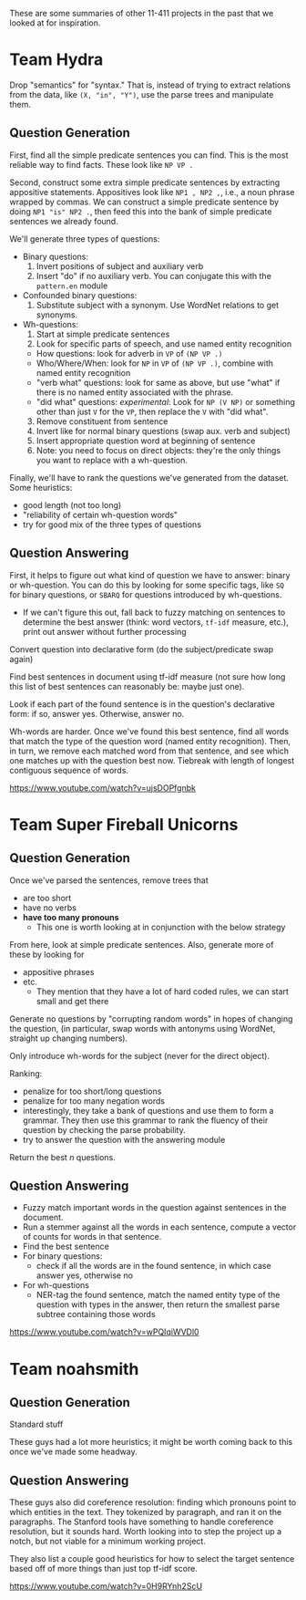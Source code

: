 These are some summaries of other 11-411 projects in the past that we looked at
for inspiration.


# Team Hydra

Drop "semantics" for "syntax." That is, instead of trying to extract relations
from the data, like `(X, "in", "Y")`, use the parse trees and manipulate them.

## Question Generation

First, find all the simple predicate sentences you can find. This is the most
reliable way to find facts. These look like `NP VP .`

Second, construct some extra simple predicate sentences by extracting appositive
statements. Appositives look like `NP1 , NP2 ,`, i.e., a noun phrase wrapped by
commas. We can construct a simple predicate sentence by doing `NP1 "is" NP2 .`,
then feed this into the bank of simple predicate sentences we already found.

We'll generate three types of questions:

- Binary questions:
  1. Invert positions of subject and auxiliary verb
  2. Insert "do" if no auxiliary verb. You can conjugate this with the
     `pattern.en` module
- Confounded binary questions:
  1. Substitute subject with a synonym. Use WordNet relations to get synonyms.
- Wh-questions:
  1. Start at simple predicate sentences
  2. Look for specific parts of speech, and use named entity recognition
    - How questions: look for adverb in `VP` of `(NP VP .)`
    - Who/Where/When: look for `NP` in `VP` of `(NP VP .)`, combine with named
      entity recognition
    - "verb what" questions: look for same as above, but use "what" if there
      is no named entity associated with the phrase.
    - "did what" questions: *experimental*: Look for `NP (V NP)` or something
      other than just `V` for the `VP`, then replace the `V` with "did what".
  3. Remove constituent from sentence
  4. Invert like for normal binary questions (swap aux. verb and subject)
  5. Insert appropriate question word at beginning of sentence
  6. Note: you need to focus on direct objects: they're the only things you want
     to replace with a wh-question.

Finally, we'll have to rank the questions we've generated from the dataset. Some
heuristics:
  - good length (not too long)
  - "reliability of certain wh-question words"
  - try for good mix of the three types of questions


## Question Answering

First, it helps to figure out what kind of question we have to answer: binary or
wh-question. You can do this by looking for some specific tags, like `SQ` for
binary questions, or `SBARQ` for questions introduced by wh-questions.

- If we can't figure this out, fall back to fuzzy matching on sentences to
  determine the best answer (think: word vectors, `tf-idf` measure, etc.), print
  out answer without further processing

Convert question into declarative form (do the subject/predicate swap again)

Find best sentences in document using tf-idf measure (not sure how long this
list of best sentences can reasonably be: maybe just one).

Look if each part of the found sentence is in the question's declarative form:
if so, answer yes. Otherwise, answer no.

Wh-words are harder. Once we've found this best sentence, find all words that
match the type of the question word (named entity recognition). Then, in turn,
we remove each matched word from that sentence, and see which one matches up
with the question best now. Tiebreak with length of longest contiguous sequence
of words.

<https://www.youtube.com/watch?v=ujsDOPfgnbk>


# Team Super Fireball Unicorns

## Question Generation

Once we've parsed the sentences, remove trees that
- are too short
- have no verbs
- **have too many pronouns**
  - This one is worth looking at in conjunction with the below strategy

From here, look at simple predicate sentences. Also, generate more of these by
looking for
- appositive phrases
- etc.
  - They mention that they have a lot of hard coded rules, we can start small
    and get there

Generate no questions by "corrupting random words" in hopes of changing the
question, (in particular, swap words with antonyms using WordNet, straight up
changing numbers).

Only introduce wh-words for the subject (never for the direct object).

Ranking:
- penalize for too short/long questions
- penalize for too many negation words
- interestingly, they take a bank of questions and use them to form a grammar.
  They then use this grammar to rank the fluency of their question by checking
  the parse probability.
- try to answer the question with the answering module

Return the best $n$ questions.


## Question Answering

- Fuzzy match important words in the question against sentences in the document.
- Run a stemmer against all the words in each sentence, compute a vector of
  counts for words in that sentence.
- Find the best sentence
- For binary questions:
  - check if all the words are in the found sentence, in which case answer yes,
    otherwise no
- For wh-questions
  - NER-tag the found sentence, match the named entity type of the question with
    types in the answer, then return the smallest parse subtree containing those
    words

<https://www.youtube.com/watch?v=wPQIqiWVDl0>


# Team noahsmith

## Question Generation

Standard stuff

These guys had a lot more heuristics; it might be worth coming back to this once
we've made some headway.


## Question Answering

These guys also did coreference resolution: finding which pronouns point to
which entities in the text. They tokenized by paragraph, and ran it on the
paragraphs. The Stanford tools have something to handle coreference resolution,
but it sounds hard. Worth looking into to step the project up a notch, but not
viable for a minimum working project.

They also list a couple good heuristics for how to select the target sentence
based off of more things than just top tf-idf score.



<https://www.youtube.com/watch?v=0H9RYnh2ScU>
